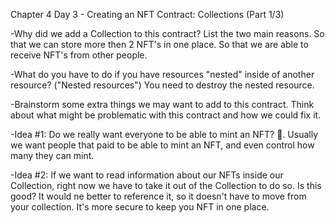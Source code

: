 Chapter 4 Day 3 - Creating an NFT Contract: Collections (Part 1/3)


-Why did we add a Collection to this contract? List the two main reasons.
So that we can store more then 2 NFT's in one place.
So that we are able to receive NFT's from other people.

-What do you have to do if you have resources "nested" inside of another resource? ("Nested resources")
You need to destroy the nested resource.

-Brainstorm some extra things we may want to add to this contract. Think about what might be problematic with this contract and how we could fix it.


-Idea #1: Do we really want everyone to be able to mint an NFT? 🤔.
Usually we want people that paid to be able to mint an NFT, and even control how many they can mint.

-Idea #2: If we want to read information about our NFTs inside our Collection, right now we have to take it out of the Collection to do so. Is this good?
It would ne better to reference it, so it doesn't have to move from your collection. It's more secure to keep you NFT in one place.
